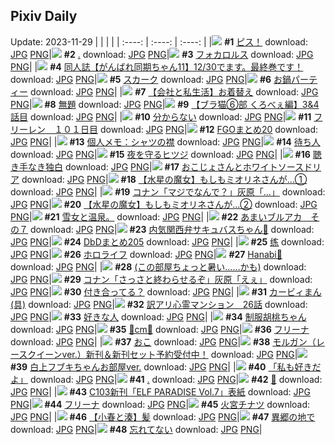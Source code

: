 ## Pixiv Daily
Update: 2023-11-29
|      |      |      |
| :----: | :----: | :----: |
|![](https://pixiv.microyu.workers.dev/c/240x480/img-master/img/2023/11/27/00/00/20/113741593_p0_master1200.jpg) **#1** [ピス！](https://www.pixiv.net/artworks/113741593) download: [JPG](https://pixiv.microyu.workers.dev/img-original/img/2023/11/27/00/00/20/113741593_p0.jpg) [PNG](https://pixiv.microyu.workers.dev/img-original/img/2023/11/27/00/00/20/113741593_p0.png)|![](https://pixiv.microyu.workers.dev/c/240x480/img-master/img/2023/11/27/00/44/22/113743413_p0_master1200.jpg) **#2** [.](https://www.pixiv.net/artworks/113743413) download: [JPG](https://pixiv.microyu.workers.dev/img-original/img/2023/11/27/00/44/22/113743413_p0.jpg) [PNG](https://pixiv.microyu.workers.dev/img-original/img/2023/11/27/00/44/22/113743413_p0.png)|![](https://pixiv.microyu.workers.dev/c/240x480/img-master/img/2023/11/28/00/00/05/113767677_p0_master1200.jpg) **#3** [フォカロルス](https://www.pixiv.net/artworks/113767677) download: [JPG](https://pixiv.microyu.workers.dev/img-original/img/2023/11/28/00/00/05/113767677_p0.jpg) [PNG](https://pixiv.microyu.workers.dev/img-original/img/2023/11/28/00/00/05/113767677_p0.png)|
|![](https://pixiv.microyu.workers.dev/c/240x480/img-master/img/2023/11/27/10/14/39/113750706_p0_master1200.jpg) **#4** [同人誌【がんばれ同期ちゃん11】12/30でます。最終巻です！](https://www.pixiv.net/artworks/113750706) download: [JPG](https://pixiv.microyu.workers.dev/img-original/img/2023/11/27/10/14/39/113750706_p0.jpg) [PNG](https://pixiv.microyu.workers.dev/img-original/img/2023/11/27/10/14/39/113750706_p0.png)|![](https://pixiv.microyu.workers.dev/c/240x480/img-master/img/2023/11/28/00/00/27/113767746_p0_master1200.jpg) **#5** [スカーク](https://www.pixiv.net/artworks/113767746) download: [JPG](https://pixiv.microyu.workers.dev/img-original/img/2023/11/28/00/00/27/113767746_p0.jpg) [PNG](https://pixiv.microyu.workers.dev/img-original/img/2023/11/28/00/00/27/113767746_p0.png)|![](https://pixiv.microyu.workers.dev/c/240x480/img-master/img/2023/11/27/20/30/00/113761414_p0_master1200.jpg) **#6** [お鍋パーティー](https://www.pixiv.net/artworks/113761414) download: [JPG](https://pixiv.microyu.workers.dev/img-original/img/2023/11/27/20/30/00/113761414_p0.jpg) [PNG](https://pixiv.microyu.workers.dev/img-original/img/2023/11/27/20/30/00/113761414_p0.png)|
|![](https://pixiv.microyu.workers.dev/c/240x480/img-master/img/2023/11/28/12/00/12/113777573_p0_master1200.jpg) **#7** [【会社と私生活】お着替え](https://www.pixiv.net/artworks/113777573) download: [JPG](https://pixiv.microyu.workers.dev/img-original/img/2023/11/28/12/00/12/113777573_p0.jpg) [PNG](https://pixiv.microyu.workers.dev/img-original/img/2023/11/28/12/00/12/113777573_p0.png)|![](https://pixiv.microyu.workers.dev/c/240x480/img-master/img/2023/11/28/21/21/42/113787876_p0_master1200.jpg) **#8** [無題](https://www.pixiv.net/artworks/113787876) download: [JPG](https://pixiv.microyu.workers.dev/img-original/img/2023/11/28/21/21/42/113787876_p0.jpg) [PNG](https://pixiv.microyu.workers.dev/img-original/img/2023/11/28/21/21/42/113787876_p0.png)|![](https://pixiv.microyu.workers.dev/c/240x480/img-master/img/2023/11/27/18/55/27/113758919_p0_master1200.jpg) **#9** [【ブラ猫⑥部 くろべぇ編】3&4話目](https://www.pixiv.net/artworks/113758919) download: [JPG](https://pixiv.microyu.workers.dev/img-original/img/2023/11/27/18/55/27/113758919_p0.jpg) [PNG](https://pixiv.microyu.workers.dev/img-original/img/2023/11/27/18/55/27/113758919_p0.png)|
|![](https://pixiv.microyu.workers.dev/c/240x480/img-master/img/2023/11/27/18/07/46/113757903_p0_master1200.jpg) **#10** [分からない](https://www.pixiv.net/artworks/113757903) download: [JPG](https://pixiv.microyu.workers.dev/img-original/img/2023/11/27/18/07/46/113757903_p0.jpg) [PNG](https://pixiv.microyu.workers.dev/img-original/img/2023/11/27/18/07/46/113757903_p0.png)|![](https://pixiv.microyu.workers.dev/c/240x480/img-master/img/2023/11/27/00/00/36/113741651_p0_master1200.jpg) **#11** [フリーレン　１０１日目](https://www.pixiv.net/artworks/113741651) download: [JPG](https://pixiv.microyu.workers.dev/img-original/img/2023/11/27/00/00/36/113741651_p0.jpg) [PNG](https://pixiv.microyu.workers.dev/img-original/img/2023/11/27/00/00/36/113741651_p0.png)|![](https://pixiv.microyu.workers.dev/c/240x480/img-master/img/2023/11/28/22/28/34/113789914_p0_master1200.jpg) **#12** [FGOまとめ20](https://www.pixiv.net/artworks/113789914) download: [JPG](https://pixiv.microyu.workers.dev/img-original/img/2023/11/28/22/28/34/113789914_p0.jpg) [PNG](https://pixiv.microyu.workers.dev/img-original/img/2023/11/28/22/28/34/113789914_p0.png)|
|![](https://pixiv.microyu.workers.dev/c/240x480/img-master/img/2023/11/28/07/00/04/113774060_p0_master1200.jpg) **#13** [個人メモ：シャツの襟](https://www.pixiv.net/artworks/113774060) download: [JPG](https://pixiv.microyu.workers.dev/img-original/img/2023/11/28/07/00/04/113774060_p0.jpg) [PNG](https://pixiv.microyu.workers.dev/img-original/img/2023/11/28/07/00/04/113774060_p0.png)|![](https://pixiv.microyu.workers.dev/c/240x480/img-master/img/2023/11/28/00/00/10/113767697_p0_master1200.jpg) **#14** [待ち人](https://www.pixiv.net/artworks/113767697) download: [JPG](https://pixiv.microyu.workers.dev/img-original/img/2023/11/28/00/00/10/113767697_p0.jpg) [PNG](https://pixiv.microyu.workers.dev/img-original/img/2023/11/28/00/00/10/113767697_p0.png)|![](https://pixiv.microyu.workers.dev/c/240x480/img-master/img/2023/11/27/10/11/04/113750660_p0_master1200.jpg) **#15** [夜を守るヒツジ](https://www.pixiv.net/artworks/113750660) download: [JPG](https://pixiv.microyu.workers.dev/img-original/img/2023/11/27/10/11/04/113750660_p0.jpg) [PNG](https://pixiv.microyu.workers.dev/img-original/img/2023/11/27/10/11/04/113750660_p0.png)|
|![](https://pixiv.microyu.workers.dev/c/240x480/img-master/img/2023/11/27/01/03/56/113743996_p0_master1200.jpg) **#16** [聴き手なき独白](https://www.pixiv.net/artworks/113743996) download: [JPG](https://pixiv.microyu.workers.dev/img-original/img/2023/11/27/01/03/56/113743996_p0.jpg) [PNG](https://pixiv.microyu.workers.dev/img-original/img/2023/11/27/01/03/56/113743996_p0.png)|![](https://pixiv.microyu.workers.dev/c/240x480/img-master/img/2023/11/27/00/31/39/113743034_p0_master1200.jpg) **#17** [おこじょさんとホワイトソースドリア](https://www.pixiv.net/artworks/113743034) download: [JPG](https://pixiv.microyu.workers.dev/img-original/img/2023/11/27/00/31/39/113743034_p0.jpg) [PNG](https://pixiv.microyu.workers.dev/img-original/img/2023/11/27/00/31/39/113743034_p0.png)|![](https://pixiv.microyu.workers.dev/c/240x480/img-master/img/2023/11/27/18/23/46/113758234_p0_master1200.jpg) **#18** [【水星の魔女】もしもミオリネさんが…①](https://www.pixiv.net/artworks/113758234) download: [JPG](https://pixiv.microyu.workers.dev/img-original/img/2023/11/27/18/23/46/113758234_p0.jpg) [PNG](https://pixiv.microyu.workers.dev/img-original/img/2023/11/27/18/23/46/113758234_p0.png)|
|![](https://pixiv.microyu.workers.dev/c/240x480/img-master/img/2023/11/27/15/48/44/113755314_p0_master1200.jpg) **#19** [コナン「マジでなんで？」灰原「…」](https://www.pixiv.net/artworks/113755314) download: [JPG](https://pixiv.microyu.workers.dev/img-original/img/2023/11/27/15/48/44/113755314_p0.jpg) [PNG](https://pixiv.microyu.workers.dev/img-original/img/2023/11/27/15/48/44/113755314_p0.png)|![](https://pixiv.microyu.workers.dev/c/240x480/img-master/img/2023/11/28/00/44/01/113769317_p0_master1200.jpg) **#20** [【水星の魔女】もしもミオリネさんが…②](https://www.pixiv.net/artworks/113769317) download: [JPG](https://pixiv.microyu.workers.dev/img-original/img/2023/11/28/00/44/01/113769317_p0.jpg) [PNG](https://pixiv.microyu.workers.dev/img-original/img/2023/11/28/00/44/01/113769317_p0.png)|![](https://pixiv.microyu.workers.dev/c/240x480/img-master/img/2023/11/27/19/52/20/113760328_p0_master1200.jpg) **#21** [雪女と温泉。](https://www.pixiv.net/artworks/113760328) download: [JPG](https://pixiv.microyu.workers.dev/img-original/img/2023/11/27/19/52/20/113760328_p0.jpg) [PNG](https://pixiv.microyu.workers.dev/img-original/img/2023/11/27/19/52/20/113760328_p0.png)|
|![](https://pixiv.microyu.workers.dev/c/240x480/img-master/img/2023/11/27/00/00/10/113741552_p0_master1200.jpg) **#22** [あまいブルアカ　その７](https://www.pixiv.net/artworks/113741552) download: [JPG](https://pixiv.microyu.workers.dev/img-original/img/2023/11/27/00/00/10/113741552_p0.jpg) [PNG](https://pixiv.microyu.workers.dev/img-original/img/2023/11/27/00/00/10/113741552_p0.png)|![](https://pixiv.microyu.workers.dev/c/240x480/img-master/img/2023/11/27/20/05/35/113760775_p0_master1200.jpg) **#23** [内気関西弁サキュバスちゃん🦇](https://www.pixiv.net/artworks/113760775) download: [JPG](https://pixiv.microyu.workers.dev/img-original/img/2023/11/27/20/05/35/113760775_p0.jpg) [PNG](https://pixiv.microyu.workers.dev/img-original/img/2023/11/27/20/05/35/113760775_p0.png)|![](https://pixiv.microyu.workers.dev/c/240x480/img-master/img/2023/11/27/04/19/17/113747025_p0_master1200.jpg) **#24** [DbDまとめ205](https://www.pixiv.net/artworks/113747025) download: [JPG](https://pixiv.microyu.workers.dev/img-original/img/2023/11/27/04/19/17/113747025_p0.jpg) [PNG](https://pixiv.microyu.workers.dev/img-original/img/2023/11/27/04/19/17/113747025_p0.png)|
|![](https://pixiv.microyu.workers.dev/c/240x480/img-master/img/2023/11/27/01/17/57/113744377_p0_master1200.jpg) **#25** [练](https://www.pixiv.net/artworks/113744377) download: [JPG](https://pixiv.microyu.workers.dev/img-original/img/2023/11/27/01/17/57/113744377_p0.jpg) [PNG](https://pixiv.microyu.workers.dev/img-original/img/2023/11/27/01/17/57/113744377_p0.png)|![](https://pixiv.microyu.workers.dev/c/240x480/img-master/img/2023/11/27/00/01/19/113741759_p0_master1200.jpg) **#26** [ホロライフ](https://www.pixiv.net/artworks/113741759) download: [JPG](https://pixiv.microyu.workers.dev/img-original/img/2023/11/27/00/01/19/113741759_p0.jpg) [PNG](https://pixiv.microyu.workers.dev/img-original/img/2023/11/27/00/01/19/113741759_p0.png)|![](https://pixiv.microyu.workers.dev/c/240x480/img-master/img/2023/11/27/07/04/52/113748640_p0_master1200.jpg) **#27** [Hanabi🎇](https://www.pixiv.net/artworks/113748640) download: [JPG](https://pixiv.microyu.workers.dev/img-original/img/2023/11/27/07/04/52/113748640_p0.jpg) [PNG](https://pixiv.microyu.workers.dev/img-original/img/2023/11/27/07/04/52/113748640_p0.png)|
|![](https://pixiv.microyu.workers.dev/c/240x480/img-master/img/2023/11/27/17/11/35/113756746_p0_master1200.jpg) **#28** [(この部屋ちょっと暑い……かも)](https://www.pixiv.net/artworks/113756746) download: [JPG](https://pixiv.microyu.workers.dev/img-original/img/2023/11/27/17/11/35/113756746_p0.jpg) [PNG](https://pixiv.microyu.workers.dev/img-original/img/2023/11/27/17/11/35/113756746_p0.png)|![](https://pixiv.microyu.workers.dev/c/240x480/img-master/img/2023/11/28/13/24/45/113778734_p0_master1200.jpg) **#29** [コナン「さっさと終わらせるぞ」灰原「えぇ」](https://www.pixiv.net/artworks/113778734) download: [JPG](https://pixiv.microyu.workers.dev/img-original/img/2023/11/28/13/24/45/113778734_p0.jpg) [PNG](https://pixiv.microyu.workers.dev/img-original/img/2023/11/28/13/24/45/113778734_p0.png)|![](https://pixiv.microyu.workers.dev/c/240x480/img-master/img/2023/11/27/19/26/53/113759719_p0_master1200.jpg) **#30** [付き合ってる？](https://www.pixiv.net/artworks/113759719) download: [JPG](https://pixiv.microyu.workers.dev/img-original/img/2023/11/27/19/26/53/113759719_p0.jpg) [PNG](https://pixiv.microyu.workers.dev/img-original/img/2023/11/27/19/26/53/113759719_p0.png)|
|![](https://pixiv.microyu.workers.dev/c/240x480/img-master/img/2023/11/27/19/08/32/113759330_p0_master1200.jpg) **#31** [カービィまん(具)](https://www.pixiv.net/artworks/113759330) download: [JPG](https://pixiv.microyu.workers.dev/img-original/img/2023/11/27/19/08/32/113759330_p0.jpg) [PNG](https://pixiv.microyu.workers.dev/img-original/img/2023/11/27/19/08/32/113759330_p0.png)|![](https://pixiv.microyu.workers.dev/c/240x480/img-master/img/2023/11/28/13/20/37/113778681_p0_master1200.jpg) **#32** [訳アリ心霊マンション　26話](https://www.pixiv.net/artworks/113778681) download: [JPG](https://pixiv.microyu.workers.dev/img-original/img/2023/11/28/13/20/37/113778681_p0.jpg) [PNG](https://pixiv.microyu.workers.dev/img-original/img/2023/11/28/13/20/37/113778681_p0.png)|![](https://pixiv.microyu.workers.dev/c/240x480/img-master/img/2023/11/27/19/09/20/113759354_p0_master1200.jpg) **#33** [好きな人](https://www.pixiv.net/artworks/113759354) download: [JPG](https://pixiv.microyu.workers.dev/img-original/img/2023/11/27/19/09/20/113759354_p0.jpg) [PNG](https://pixiv.microyu.workers.dev/img-original/img/2023/11/27/19/09/20/113759354_p0.png)|
|![](https://pixiv.microyu.workers.dev/c/240x480/img-master/img/2023/11/27/00/21/05/113742652_p0_master1200.jpg) **#34** [制服胡桃ちゃん](https://www.pixiv.net/artworks/113742652) download: [JPG](https://pixiv.microyu.workers.dev/img-original/img/2023/11/27/00/21/05/113742652_p0.jpg) [PNG](https://pixiv.microyu.workers.dev/img-original/img/2023/11/27/00/21/05/113742652_p0.png)|![](https://pixiv.microyu.workers.dev/c/240x480/img-master/img/2023/11/27/21/00/56/113762273_p0_master1200.jpg) **#35** [💖cm💖](https://www.pixiv.net/artworks/113762273) download: [JPG](https://pixiv.microyu.workers.dev/img-original/img/2023/11/27/21/00/56/113762273_p0.jpg) [PNG](https://pixiv.microyu.workers.dev/img-original/img/2023/11/27/21/00/56/113762273_p0.png)|![](https://pixiv.microyu.workers.dev/c/240x480/img-master/img/2023/11/28/00/10/15/113768312_p0_master1200.jpg) **#36** [フリーナ](https://www.pixiv.net/artworks/113768312) download: [JPG](https://pixiv.microyu.workers.dev/img-original/img/2023/11/28/00/10/15/113768312_p0.jpg) [PNG](https://pixiv.microyu.workers.dev/img-original/img/2023/11/28/00/10/15/113768312_p0.png)|
|![](https://pixiv.microyu.workers.dev/c/240x480/img-master/img/2023/11/27/22/30/05/113764902_p0_master1200.jpg) **#37** [おこ](https://www.pixiv.net/artworks/113764902) download: [JPG](https://pixiv.microyu.workers.dev/img-original/img/2023/11/27/22/30/05/113764902_p0.jpg) [PNG](https://pixiv.microyu.workers.dev/img-original/img/2023/11/27/22/30/05/113764902_p0.png)|![](https://pixiv.microyu.workers.dev/c/240x480/img-master/img/2023/11/27/00/01/00/113741720_p0_master1200.jpg) **#38** [モルガン（レースクイーンver.）新刊＆新刊セット予約受付中！](https://www.pixiv.net/artworks/113741720) download: [JPG](https://pixiv.microyu.workers.dev/img-original/img/2023/11/27/00/01/00/113741720_p0.jpg) [PNG](https://pixiv.microyu.workers.dev/img-original/img/2023/11/27/00/01/00/113741720_p0.png)|![](https://pixiv.microyu.workers.dev/c/240x480/img-master/img/2023/11/27/12/14/42/113752367_p0_master1200.jpg) **#39** [白上フブキちゃんお部屋ver.](https://www.pixiv.net/artworks/113752367) download: [JPG](https://pixiv.microyu.workers.dev/img-original/img/2023/11/27/12/14/42/113752367_p0.jpg) [PNG](https://pixiv.microyu.workers.dev/img-original/img/2023/11/27/12/14/42/113752367_p0.png)|
|![](https://pixiv.microyu.workers.dev/c/240x480/img-master/img/2023/11/27/15/12/11/113754155_p0_master1200.jpg) **#40** [「私も好きだよ」](https://www.pixiv.net/artworks/113754155) download: [JPG](https://pixiv.microyu.workers.dev/img-original/img/2023/11/27/15/12/11/113754155_p0.jpg) [PNG](https://pixiv.microyu.workers.dev/img-original/img/2023/11/27/15/12/11/113754155_p0.png)|![](https://pixiv.microyu.workers.dev/c/240x480/img-master/img/2023/11/27/00/00/03/113741514_p0_master1200.jpg) **#41** [.](https://www.pixiv.net/artworks/113741514) download: [JPG](https://pixiv.microyu.workers.dev/img-original/img/2023/11/27/00/00/03/113741514_p0.jpg) [PNG](https://pixiv.microyu.workers.dev/img-original/img/2023/11/27/00/00/03/113741514_p0.png)|![](https://pixiv.microyu.workers.dev/c/240x480/img-master/img/2023/11/27/00/15/45/113742460_p0_master1200.jpg) **#42** [🌼](https://www.pixiv.net/artworks/113742460) download: [JPG](https://pixiv.microyu.workers.dev/img-original/img/2023/11/27/00/15/45/113742460_p0.jpg) [PNG](https://pixiv.microyu.workers.dev/img-original/img/2023/11/27/00/15/45/113742460_p0.png)|
|![](https://pixiv.microyu.workers.dev/c/240x480/img-master/img/2023/11/27/14/47/55/113754478_p0_master1200.jpg) **#43** [C103新刊「ELF PARADISE Vol.7」表紙](https://www.pixiv.net/artworks/113754478) download: [JPG](https://pixiv.microyu.workers.dev/img-original/img/2023/11/27/14/47/55/113754478_p0.jpg) [PNG](https://pixiv.microyu.workers.dev/img-original/img/2023/11/27/14/47/55/113754478_p0.png)|![](https://pixiv.microyu.workers.dev/c/240x480/img-master/img/2023/11/27/22/14/28/113764437_p0_master1200.jpg) **#44** [フリーナ](https://www.pixiv.net/artworks/113764437) download: [JPG](https://pixiv.microyu.workers.dev/img-original/img/2023/11/27/22/14/28/113764437_p0.jpg) [PNG](https://pixiv.microyu.workers.dev/img-original/img/2023/11/27/22/14/28/113764437_p0.png)|![](https://pixiv.microyu.workers.dev/c/240x480/img-master/img/2023/11/27/03/13/33/113746387_p0_master1200.jpg) **#45** [火宮チナツ](https://www.pixiv.net/artworks/113746387) download: [JPG](https://pixiv.microyu.workers.dev/img-original/img/2023/11/27/03/13/33/113746387_p0.jpg) [PNG](https://pixiv.microyu.workers.dev/img-original/img/2023/11/27/03/13/33/113746387_p0.png)|
|![](https://pixiv.microyu.workers.dev/c/240x480/img-master/img/2023/11/28/21/00/02/113787197_p0_master1200.jpg) **#46** [【小春と湊】髪](https://www.pixiv.net/artworks/113787197) download: [JPG](https://pixiv.microyu.workers.dev/img-original/img/2023/11/28/21/00/02/113787197_p0.jpg) [PNG](https://pixiv.microyu.workers.dev/img-original/img/2023/11/28/21/00/02/113787197_p0.png)|![](https://pixiv.microyu.workers.dev/c/240x480/img-master/img/2023/11/28/09/37/58/113775832_p0_master1200.jpg) **#47** [異郷の地で](https://www.pixiv.net/artworks/113775832) download: [JPG](https://pixiv.microyu.workers.dev/img-original/img/2023/11/28/09/37/58/113775832_p0.jpg) [PNG](https://pixiv.microyu.workers.dev/img-original/img/2023/11/28/09/37/58/113775832_p0.png)|![](https://pixiv.microyu.workers.dev/c/240x480/img-master/img/2023/11/28/18/23/30/113783396_p0_master1200.jpg) **#48** [忘れてない](https://www.pixiv.net/artworks/113783396) download: [JPG](https://pixiv.microyu.workers.dev/img-original/img/2023/11/28/18/23/30/113783396_p0.jpg) [PNG](https://pixiv.microyu.workers.dev/img-original/img/2023/11/28/18/23/30/113783396_p0.png)|
